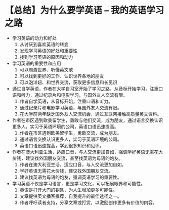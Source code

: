 # 【总结】为什么要学英语 – 我的英语学习之路

-   学习英语的动力和好处
    1.  从讨厌到喜欢英语的转变
    2.  发现学习英语的好处和重要性
    3.  找到学习英语的原因和动力
-   学习英语的重要性和应用
    1.  可以周游世界、听懂英文歌
    2.  可以找到更好的工作、认识世界各地的朋友
    3.  可以泡洋妞、和世界交流，获取更多信息和长见识
-   通过自学英语，作者在大学自习室开始了学习之路，从音标开始学习，注重口语和听力，通过纪录片和电影学习，与国外友人交流有限。
    1.  作者自学英语，从音标开始，注重口语和听力。
    2.  通过纪录片和电影学习英语，与国外友人交流有限。
    3.  在大学前两年缺乏国外友人交流机会，通过互联网接触高质量英文资料。
-   作者在市区遇到欧美留学生，勇敢与他们交流，成为朋友，通过语言交换认识更多人，实习于英语环境的公司，英语口语迅速提高。
    1.  作者在市区遇到欧美留学生，勇敢交流，成为朋友。
    2.  通过语言交换认识更多人，实习于英语环境的公司。
    3.  英语口语迅速提高，学到很多知识和见识。
-   作者在澳大利亚生活，适应口音，与人交流更加自如，强调学好英语无需花大价钱，建议找外国朋友交流，甚至找英语为母语的炮友。
    1.  作者在澳大利亚生活，适应口音，与人交流更加自如。
    2.  学好英语无需花大价钱，建议找外国朋友交流。
    3.  建议找英语为母语的炮友，强调英语学习的重要性。
-   学习英语不仅是学习语言，更是学习文化，可以拓展眼界和可能性。
    1.  英语是打开大门的钥匙，为人生增加更多可能性。
    2.  文章提供英文播客推荐，自我提升的最佳途径之一。
    3.  作者呼吁读者支持，分享文章或打赏，以激励创作更多有价值的内容。